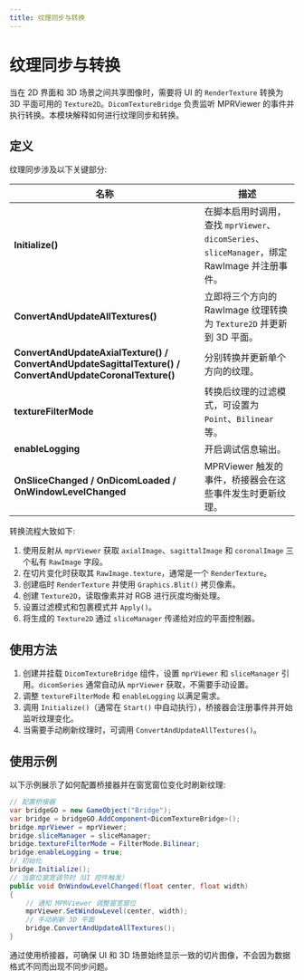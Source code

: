 ```yaml
---
title: 纹理同步与转换
---
```


# 纹理同步与转换

当在 2D 界面和 3D 场景之间共享图像时，需要将 UI 的 `RenderTexture` 转换为 3D 平面可用的 `Texture2D`。`DicomTextureBridge` 负责监听 MPRViewer 的事件并执行转换。本模块解释如何进行纹理同步和转换。

## 定义

纹理同步涉及以下关键部分:

| 名称 | 描述 |
|----|----|
| **Initialize()** | 在脚本启用时调用，查找 `mprViewer`、`dicomSeries`、`sliceManager`，绑定 RawImage 并注册事件。 |
| **ConvertAndUpdateAllTextures()** | 立即将三个方向的 RawImage 纹理转换为 `Texture2D` 并更新到 3D 平面。 |
| **ConvertAndUpdateAxialTexture() / ConvertAndUpdateSagittalTexture() / ConvertAndUpdateCoronalTexture()** | 分别转换并更新单个方向的纹理。 |
| **textureFilterMode** | 转换后纹理的过滤模式，可设置为 `Point`、`Bilinear` 等。 |
| **enableLogging** | 开启调试信息输出。 |
| **OnSliceChanged / OnDicomLoaded / OnWindowLevelChanged** | MPRViewer 触发的事件，桥接器会在这些事件发生时更新纹理。 |

转换流程大致如下:

1. 使用反射从 `mprViewer` 获取 `axialImage`、`sagittalImage` 和 `coronalImage` 三个私有 `RawImage` 字段。
2. 在切片变化时获取其 `RawImage.texture`，通常是一个 `RenderTexture`。
3. 创建临时 `RenderTexture` 并使用 `Graphics.Blit()` 拷贝像素。
4. 创建 `Texture2D`，读取像素并对 RGB 进行灰度均衡处理。
5. 设置过滤模式和包裹模式并 `Apply()`。
6. 将生成的 `Texture2D` 通过 `sliceManager` 传递给对应的平面控制器。

## 使用方法

1. 创建并挂载 `DicomTextureBridge` 组件，设置 `mprViewer` 和 `sliceManager` 引用。`dicomSeries` 通常自动从 `mprViewer` 获取，不需要手动设置。
2. 调整 `textureFilterMode` 和 `enableLogging` 以满足需求。
3. 调用 `Initialize()`（通常在 `Start()` 中自动执行），桥接器会注册事件并开始监听纹理变化。
4. 当需要手动刷新纹理时，可调用 `ConvertAndUpdateAllTextures()`。

## 使用示例

以下示例展示了如何配置桥接器并在窗宽窗位变化时刷新纹理:

```csharp
// 配置桥接器
var bridgeGO = new GameObject("Bridge");
var bridge = bridgeGO.AddComponent<DicomTextureBridge>();
bridge.mprViewer = mprViewer;
bridge.sliceManager = sliceManager;
bridge.textureFilterMode = FilterMode.Bilinear;
bridge.enableLogging = true;
// 初始化
bridge.Initialize();
// 当窗位窗宽调节时（UI 控件触发）
public void OnWindowLevelChanged(float center, float width)
{
    // 通知 MPRViewer 调整窗宽窗位
    mprViewer.SetWindowLevel(center, width);
    // 手动刷新 3D 平面
    bridge.ConvertAndUpdateAllTextures();
}
```

通过使用桥接器，可确保 UI 和 3D 场景始终显示一致的切片图像，不会因为数据格式不同而出现不同步问题。
